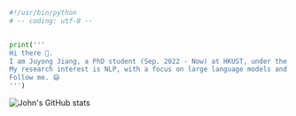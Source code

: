 ```python
#!/usr/bin/python
# -- coding: utf-8 --


print('''
Hi there 👋. 
I am Juyong Jiang, a PhD student (Sep. 2022 - Now) at HKUST, under the supervision of Prof. Sunghun Kim.
My research interest is NLP, with a focus on large language models and code generation.
Follow me. 😄
''')
```
![John's GitHub stats](https://github-readme-stats.vercel.app/api?username=juyongjiang&show_icons=true&theme=transparent)
